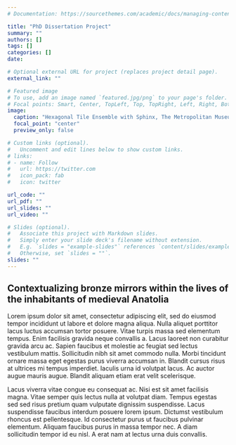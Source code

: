 ```yaml
---
# Documentation: https://sourcethemes.com/academic/docs/managing-content/

title: "PhD Dissertation Project"
summary: ""
authors: []
tags: []
categories: []
date:

# Optional external URL for project (replaces project detail page).
external_link: ""

# Featured image
# To use, add an image named `featured.jpg/png` to your page's folder.
# Focal points: Smart, Center, TopLeft, Top, TopRight, Left, Right, BottomLeft, Bottom, BottomRight.
image:
  caption: "Hexagonal Tile Ensemble with Sphinx, The Metropolitan Museum of Art, New York"
  focal_point: "center"
  preview_only: false

# Custom links (optional).
#   Uncomment and edit lines below to show custom links.
# links:
# - name: Follow
#   url: https://twitter.com
#   icon_pack: fab
#   icon: twitter

url_code: ""
url_pdf: ""
url_slides: ""
url_video: ""

# Slides (optional).
#   Associate this project with Markdown slides.
#   Simply enter your slide deck's filename without extension.
#   E.g. `slides = "example-slides"` references `content/slides/example-slides.md`.
#   Otherwise, set `slides = ""`.
slides: ""
---
```


## Contextualizing bronze mirrors within the lives of the inhabitants of medieval Anatolia

Lorem ipsum dolor sit amet, consectetur adipiscing elit, sed do eiusmod tempor incididunt ut labore et dolore magna aliqua. Nulla aliquet porttitor lacus luctus accumsan tortor posuere. Vitae turpis massa sed elementum tempus. Enim facilisis gravida neque convallis a. Lacus laoreet non curabitur gravida arcu ac. Sapien faucibus et molestie ac feugiat sed lectus vestibulum mattis. Sollicitudin nibh sit amet commodo nulla. Morbi tincidunt ornare massa eget egestas purus viverra accumsan in. Blandit cursus risus at ultrices mi tempus imperdiet. Iaculis urna id volutpat lacus. Ac auctor augue mauris augue. Blandit aliquam etiam erat velit scelerisque.

Lacus viverra vitae congue eu consequat ac. Nisi est sit amet facilisis magna. Vitae semper quis lectus nulla at volutpat diam. Tempus egestas sed sed risus pretium quam vulputate dignissim suspendisse. Lacus suspendisse faucibus interdum posuere lorem ipsum. Dictumst vestibulum rhoncus est pellentesque. Id consectetur purus ut faucibus pulvinar elementum. Aliquam faucibus purus in massa tempor nec. A diam sollicitudin tempor id eu nisl. A erat nam at lectus urna duis convallis.

[^1]: supervised by [XYZ](https://gsssh.ku.edu.tr/en/departments/archaeology-and-history-of-art/)


